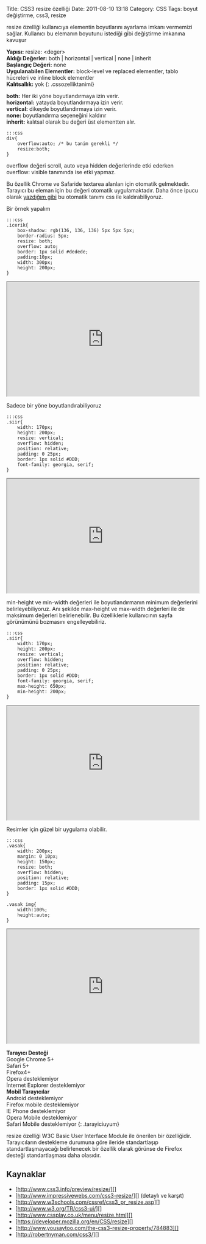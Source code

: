 Title: CSS3 resize özelliği
Date: 2011-08-10 13:18
Category: CSS
Tags: boyut değiştirme, css3, resize

resize özelliği kullanıcıya elementin boyutlarını ayarlama imkanı
vermemizi sağlar. Kullanıcı bu elemanın boyutunu istediği gibi
değiştirme imkanına kavuşur

**Yapısı:** resize: <deger\>  
**Aldığı Değerler:** both | horizontal | vertical | none | inherit  
**Başlangıç Değeri:** none  
**Uygulanabilen Elementler:** block-level ve replaced elementler, tablo
hücreleri ve inline block elementler  
**Kalıtsallık:** yok
{: .cssozelliktanimi}

**both:** Her iki yöne boyutlandırmaya izin verir.  
**horizontal:** yatayda boyutlandırmaya izin verir.  
**vertical:** dikeyde boyutlandırmaya izin verir.  
**none:** boyutlandırma seçeneğini kaldırır  
**inherit:** kalıtsal olarak bu değeri üst elementten alır.

	:::css
	div{
		overflow:auto; /* bu tanim gerekli */
		resize:both;
	}

overflow değeri scroll, auto veya hidden değerlerinde etki ederken
overflow: visible tanımında ise etki yapmaz.

Bu özellik Chrome ve Safaride textarea alanları için otomatik
gelmektedir. Tarayıcı bu eleman için bu değeri otomatik uygulamaktadır.
Daha önce ipucu olarak [yazdığım gibi][] bu otomatik tanımı css ile
kaldırabiliyoruz.

Bir örnek yapalım

	:::css
	.icerik{
	    box-shadow: rgb(136, 136, 136) 5px 5px 5px;
	    border-radius: 5px;
	    resize: both;
	    overflow: auto;
	    border: 1px solid #dedede;
	    padding:10px;
	    width: 300px;
	    height: 200px;
	}
	 
<iframe style="width: 100%; height: 300px" src="http://jsfiddle.net/fatihhayri/aDnP6/3/embedded/result,css,html"></iframe>

Sadece bir yöne boyutlandırabiliyoruz

	:::css
	.siir{
	    width: 170px;
	    height: 200px;
	    resize: vertical;
	    overflow: hidden;
	    position: relative;
	    padding: 0 25px;
	    border: 1px solid #DDD;
	    font-family: georgia, serif;
	}
	
<iframe style="width: 100%; height: 300px" src="http://jsfiddle.net/fatihhayri/k2wHc/2/embedded/result,css,html"></iframe>

min-height ve min-width değerleri ile boyutlandırmanın minimum
değerlerini belirleyebiliyoruz. Anı şekilde max-height ve max-width
değerleri ile de maksimum değerleri belirlenebilir. Bu özelliklerle
kullanıcının sayfa görünümünü bozmasını engelleyebiliriz.  

	:::css
	.siir{
	    width: 170px;
	    height: 200px;
	    resize: vertical;
	    overflow: hidden;
	    position: relative;
	    padding: 0 25px;
	    border: 1px solid #DDD;
	    font-family: georgia, serif;
	    max-height: 650px;
	    min-height: 200px;
	}

<iframe style="width: 100%; height: 300px" src="http://jsfiddle.net/fatihhayri/yLZDQ/embedded/result,css,html"></iframe>

Resimler için güzel bir uygulama olabilir.

	:::css
	.vasak{
		width: 200px;
		margin: 0 10px;
		height: 150px;
		resize: both;
		overflow: hidden;
		position: relative;
		padding: 15px;
		border: 1px solid #DDD;
	}

	.vasak img{
		width:100%;
		height:auto;
	}
	 
<iframe style="width: 100%; height: 300px" src="http://jsfiddle.net/fatihhayri/Xk3Gr/8/embedded/result,css,html"></iframe>

**Tarayıcı Desteği**  
Google Chrome 5+  
Safari 5+  
Firefox4+  
Opera desteklemiyor  
İnternet Explorer desteklemiyor  
**Mobil Tarayıcılar**  
Android desteklemiyor  
Firefox mobile desteklemiyor  
IE Phone desteklemiyor  
Opera Mobile desteklemiyor  
Safari Mobile desteklemiyor
{: .tarayiciuyum}

resize özelliği W3C Basic User Interface Module ile önerilen bir
özelliğidir. Tarayıcıların destekleme durumuna göre ileride
standartlaşıp standartlaşmayacağı belirlenecek bir özellik olarak
görünse de Firefox desteği standartlaşması daha olasıdır.

## Kaynaklar

-   [http://www.css3.info/preview/resize/][]
-   [http://www.impressivewebs.com/css3-resize/][] (detaylı ve karşıt)
-   [http://www.w3schools.com/cssref/css3_pr_resize.asp][]
-   [http://www.w3.org/TR/css3-ui/][]
-   [http://www.cssplay.co.uk/menu/resize.html][]
-   [https://developer.mozilla.org/en/CSS/resize][]
-   [http://www.yousaytoo.com/the-css3-resize-property/784883][]
-   [http://robertnyman.com/css3/][]

  [yazdığım gibi]: http://www.fatihhayrioglu.com/css-ipucu-27-chrome-ve-safaride-textarea-genisletme-islevini-kaldirma/
  [http://www.css3.info/preview/resize/]: http://www.css3.info/preview/resize/
  [http://www.impressivewebs.com/css3-resize/]: http://www.impressivewebs.com/css3-resize/
  [http://www.w3schools.com/cssref/css3_pr_resize.asp]: http://www.w3schools.com/cssref/css3_pr_resize.asp
  [http://www.w3.org/TR/css3-ui/]: http://www.w3.org/TR/css3-ui/
  [http://www.cssplay.co.uk/menu/resize.html]: http://www.cssplay.co.uk/menu/resize.html
  [https://developer.mozilla.org/en/CSS/resize]: https://developer.mozilla.org/en/CSS/resize
  [http://www.yousaytoo.com/the-css3-resize-property/784883]: http://www.yousaytoo.com/the-css3-resize-property/784883
  [http://robertnyman.com/css3/]: http://robertnyman.com/css3/
